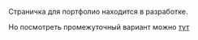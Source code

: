 Страничка для портфолио находится в разработке.

Но посмотреть промежуточный вариант можно <a href="https://simplearu.github.io/Portfolio/" > тут</a>

